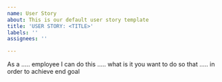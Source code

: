 ```yaml
---
name: User Story
about: This is our default user story template
title: 'USER STORY: <TITLE>'
labels: ''
assignees: ''

---
```


As a ..... employee I can do this ..... what is it you want to do so that ..... in order to achieve end goal
